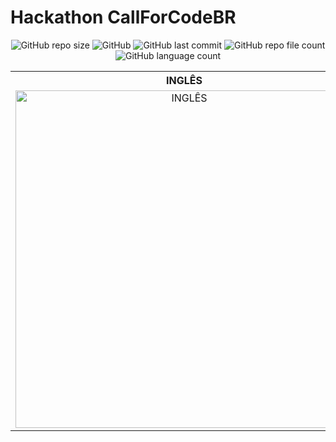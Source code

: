 # Hackathon CallForCodeBR

<p align="center">
  <img alt="GitHub repo size" src="https://img.shields.io/github/repo-size/gpd38/desafioShaweeCallForCodeBR?color=blue">
  <img alt="GitHub" src="https://img.shields.io/github/license/gpd38/desafioShaweeCallForCodeBR?color=green">
  <img alt="GitHub last commit" src="https://img.shields.io/github/last-commit/gpd38/desafioShaweeCallForCodeBR?color=red">
  <img alt="GitHub repo file count" src="https://img.shields.io/github/directory-file-count/gpd38/desafioShaweeCallForCodeBR?color=orange">
  <img alt="GitHub language count" src="https://img.shields.io/github/languages/count/gpd38/desafioShaweeCallForCodeBR?color=pink">
</p>

<table style="width:100%">
  <tr>
    <th>INGLÊS</th>
    <th>PORTUGUÊS</th> 
  </tr>
  <tr>
    <td align="center"><a href="https://github.com/gpd38/desafioShaweeCallForCodeBR/blob/main/README-EN.md"><img src="https://raw.githubusercontent.com/gpd38/desafioShaweeCallForCodeBR/main/imgReadme/usa.png" width="540" heigth="500" alt="INGLÊS" /></a></td>
    <td align="center"><a href="https://github.com/gpd38/desafioShaweeCallForCodeBR/blob/main/README-PT.md"><img src="https://raw.githubusercontent.com/gpd38/desafioShaweeCallForCodeBR/main/imgReadme/brasil.png" width="500" heigth="500" alt="PORTUGUÊS" /></a></td>
  </tr>
</table>
